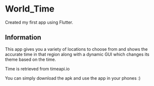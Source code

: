 # World_Time

Created my first app using Flutter.

## Information

This app gives you a variety of locations to choose from and shows the accurate time in that region along with a dynamic GUI which changes its theme based on the time.

Time is retrieved from timeapi.io


You can simply download the apk and use the app in your phones :)
